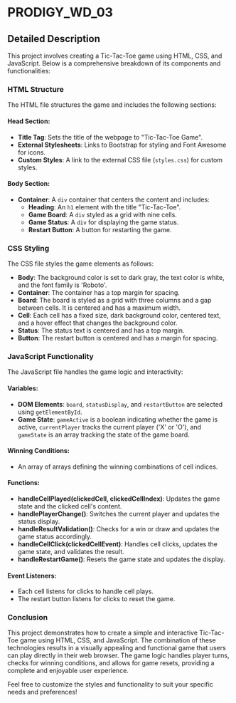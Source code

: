 # PRODIGY_WD_03

## Detailed Description

This project involves creating a Tic-Tac-Toe game using HTML, CSS, and JavaScript. Below is a comprehensive breakdown of its components and functionalities:

### HTML Structure

The HTML file structures the game and includes the following sections:

#### Head Section:
- **Title Tag**: Sets the title of the webpage to "Tic-Tac-Toe Game".
- **External Stylesheets**: Links to Bootstrap for styling and Font Awesome for icons.
- **Custom Styles**: A link to the external CSS file (`styles.css`) for custom styles.

#### Body Section:
- **Container**: A `div` container that centers the content and includes:
  - **Heading**: An `h1` element with the title "Tic-Tac-Toe".
  - **Game Board**: A `div` styled as a grid with nine cells.
  - **Game Status**: A `div` for displaying the game status.
  - **Restart Button**: A button for restarting the game.

### CSS Styling

The CSS file styles the game elements as follows:

- **Body**: The background color is set to dark gray, the text color is white, and the font family is 'Roboto'.
- **Container**: The container has a top margin for spacing.
- **Board**: The board is styled as a grid with three columns and a gap between cells. It is centered and has a maximum width.
- **Cell**: Each cell has a fixed size, dark background color, centered text, and a hover effect that changes the background color.
- **Status**: The status text is centered and has a top margin.
- **Button**: The restart button is centered and has a margin for spacing.

### JavaScript Functionality

The JavaScript file handles the game logic and interactivity:

#### Variables:
- **DOM Elements**: `board`, `statusDisplay`, and `restartButton` are selected using `getElementById`.
- **Game State**: `gameActive` is a boolean indicating whether the game is active, `currentPlayer` tracks the current player ('X' or 'O'), and `gameState` is an array tracking the state of the game board.

#### Winning Conditions:
- An array of arrays defining the winning combinations of cell indices.

#### Functions:
- **handleCellPlayed(clickedCell, clickedCellIndex)**: Updates the game state and the clicked cell's content.
- **handlePlayerChange()**: Switches the current player and updates the status display.
- **handleResultValidation()**: Checks for a win or draw and updates the game status accordingly.
- **handleCellClick(clickedCellEvent)**: Handles cell clicks, updates the game state, and validates the result.
- **handleRestartGame()**: Resets the game state and updates the display.

#### Event Listeners:
- Each cell listens for clicks to handle cell plays.
- The restart button listens for clicks to reset the game.

### Conclusion

This project demonstrates how to create a simple and interactive Tic-Tac-Toe game using HTML, CSS, and JavaScript. The combination of these technologies results in a visually appealing and functional game that users can play directly in their web browser. The game logic handles player turns, checks for winning conditions, and allows for game resets, providing a complete and enjoyable user experience.

Feel free to customize the styles and functionality to suit your specific needs and preferences!

